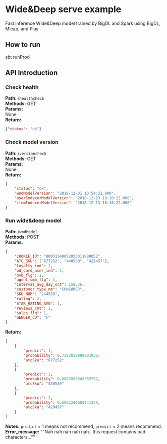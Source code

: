 # Wide&Deep serve example
Fast inference Wide&Deep model trained by BigDL and Spark using BigDL, Mleap, and Play

## How to run
sbt runProd

## API Introduction

### Check health
**Path:** /`healthcheck`  
**Methods:** GET  
**Params:**  
None  
**Return:**
```json
{"status": "ok"}
```

### Check model version
**Path:** /`versioncheck`  
**Methods:** GET  
**Params:**  
None  
**Return:**
```json
{
    "status": "ok",
    "wndModelVersion": "2018-12-01 13:54:21.000",
    "userIndexerModelVersion": "2018-12-13 18:10:22.000",
    "itemIndexerModelVersion": "2018-12-13 18:10:22.000"
}
```

### Run wide&deep model
**Path:** /`wndModel`  
**Methods:** POST  
**Params:**  
```json
{
    "COOKIE_ID": "80031540652853011880052",
    "ATC_SKU": ["677252", "440539", "429457"],
    "loyalty_ind": 1,
    "od_card_user_ind": 1,
    "hvb_flg": 1,
    "agent_smb_flg": 1,
    "interval_avg_day_cnt": 159.36,
    "customer_type_nm": "CONSUMER",
    "SKU_NUM": "244559",
    "rating": 2,
    "STAR_RATING_AVG": 1,
    "reviews_cnt": 1,
    "sales_flg": 1,
    "GENDER_CD": "F"
}
``` 
**Return:**
```json
[
    {
        "predict": 1,
        "probability": 0.7123838989001036,
        "atcSku": "677252"
    },
    {
        "predict": 1,
        "probability": 0.6807899545355797,
        "atcSku": "440539"
    },
    {
        "predict": 2,
        "probability": 0.6962240684141258,
        "atcSku": "429457"
    }
]
```
**Notes:** `predict` = 1 means not recommend, `predict` = 2 means recommend.  
**Error_message:** ""Nah nah nah nah nah...this request contains bad characters...""


